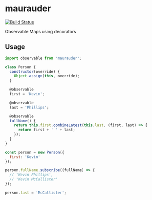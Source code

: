 # maurauder

[![Build Status](https://travis-ci.org/phillipskevin/maurauder.svg?branch=master)](https://travis-ci.org/phillipskevin/maurauder)

Observable Maps using decorators

## Usage

```js
import observable from 'maurauder';

class Person {
  constructor(override) {
    Object.assign(this, override);
  }

  @observable
  first = 'Kevin';

  @observable
  last = 'Phillips';

  @observable
  fullName() {
    return this.first.combineLatest(this.last, (first, last) => {
      return first + ' ' + last;
    });
  }
}

const person = new Person({
  first: 'Kevin'
});

person.fullName.subscribe((fullName) => {
  // 'Kevin Phillips',
  // 'Kevin McCallister'
});

person.last = 'McCallister';
```
